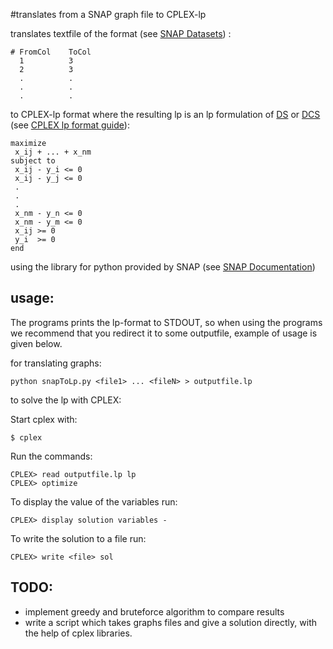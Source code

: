 #translates from a SNAP graph file to CPLEX-lp

translates textfile of the format (see [SNAP Datasets](http://snap.stanford.edu/data/index.html)) :

    # FromCol    ToCol
      1          3
      2          3
      .          .
      .          .
      .          .

to CPLEX-lp format where the resulting lp is an lp formulation of [DS](https://en.wikipedia.org/wiki/Dense_subgraph) or [DCS](http://link.springer.com/chapter/10.1007%2F978-3-319-23525-7_39) (see [CPLEX lp format guide](http://www-01.ibm.com/support/knowledgecenter/SS9UKU_12.4.0/com.ibm.cplex.zos.help/FileFormats/topics/LP.html)):

    maximize 
     x_ij + ... + x_nm
    subject to
     x_ij - y_i <= 0
     x_ij - y_j <= 0
     .
     .
     .
     x_nm - y_n <= 0
     x_nm - y_m <= 0
     x_ij >= 0
     y_i  >= 0
    end

using the library for python provided by SNAP (see [SNAP Documentation](http://snap.stanford.edu/snappy/index.html))

## usage:

The programs prints the lp-format to STDOUT, so when using the programs we recommend that you redirect it to some outputfile, example of usage is given below.

for translating graphs:

    python snapToLp.py <file1> ... <fileN> > outputfile.lp

to solve the lp with CPLEX:

Start cplex with: 

    $ cplex

Run the commands:

    CPLEX> read outputfile.lp lp
    CPLEX> optimize

To display the value of the variables run:

    CPLEX> display solution variables -

To write the solution to a file run:

    CPLEX> write <file> sol

## TODO:

* implement greedy and bruteforce algorithm to compare results
* write a script which takes graphs files and give a solution directly, with the help of cplex libraries.
